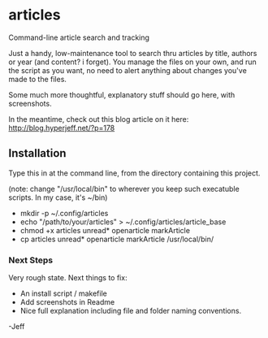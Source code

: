# articles
Command-line article search and tracking

Just a handy, low-maintenance tool to search thru articles by title, authors or year (and content? i forget). You manage the files on your own, and run the script as you want, no need to alert anything about changes you've made to the files.

Some much more thoughtful, explanatory stuff should go here, with screenshots.

In the meantime, check out this blog article on it here: http://blog.hyperjeff.net/?p=178

## Installation

Type this in at the command line, from the directory containing this project.

(note: change "/usr/local/bin" to wherever you keep such execatuble scripts. In my case, it's ~/bin)

* mkdir -p ~/.config/articles
* echo "/path/to/your/articles" > ~/.config/articles/article_base
* chmod +x articles unread* openarticle markArticle
* cp articles unread* openarticle markArticle /usr/local/bin/


### Next Steps

Very rough state. Next things to fix:
* An install script / makefile
* Add screenshots in Readme
* Nice full explanation including file and folder naming conventions.

-Jeff
